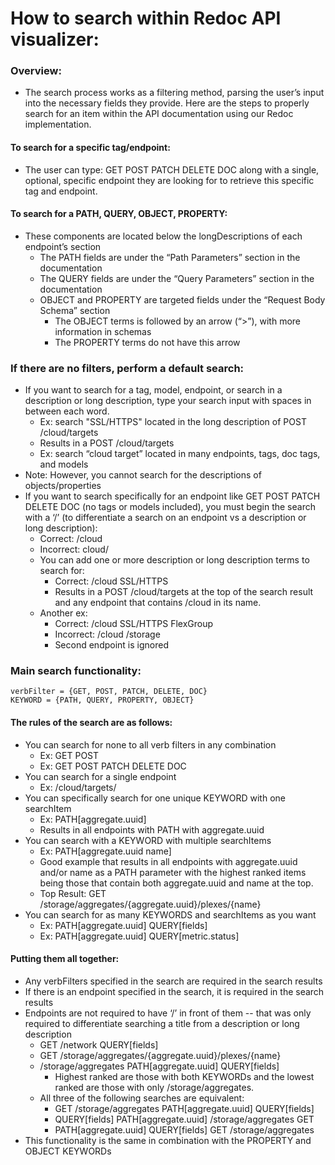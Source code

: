 # How to search within Redoc API visualizer:
### Overview:
* The search process works as a filtering method, parsing the user’s input into the necessary fields they provide. Here are the steps to properly search for an item within the API documentation using our Redoc implementation.

#### To search for a specific tag/endpoint:
* The user can type: GET POST PATCH DELETE DOC along with a single, optional, specific endpoint they are looking for to retrieve this specific tag and endpoint.

#### To search for a PATH, QUERY, OBJECT, PROPERTY:

* These components are located below the longDescriptions of each endpoint’s section
    * The PATH fields are under the “Path Parameters” section in the documentation
    * The QUERY fields are under the “Query Parameters” section in the documentation
    * OBJECT and PROPERTY are targeted fields under the “Request Body Schema” section
        * The OBJECT terms is followed by an arrow (“>”), with more information in schemas
        * The PROPERTY terms do not have this arrow

### If there are no filters, perform a default search:
* If you want to search for a tag, model, endpoint, or search in a description or long description, type your search input with spaces in between each word.
    * Ex: search "SSL/HTTPS" located in the long description of POST /cloud/targets
    * Results in a POST /cloud/targets
    * Ex: search “cloud target” located in many endpoints, tags, doc tags, and models
* Note: However, you cannot search for the descriptions of objects/properties
* If you want to search specifically for an endpoint like GET POST PATCH DELETE DOC (no tags or models included), you must begin the search with a ‘/’ (to differentiate a search on an endpoint vs a description or long description):
    * Correct: /cloud
    * Incorrect: cloud/
    * You can add one or more description or long description terms to search for:
        * Correct: /cloud SSL/HTTPS
        * Results in a POST /cloud/targets at the top of the search result and any endpoint that contains /cloud in its name.
    * Another ex:
        * Correct: /cloud SSL/HTTPS FlexGroup
        * Incorrect: /cloud /storage
        * Second endpoint is ignored

### Main search functionality:
```
verbFilter = {GET, POST, PATCH, DELETE, DOC}
KEYWORD = {PATH, QUERY, PROPERTY, OBJECT}
```
#### The rules of the search are as follows:
* You can search for none to all verb filters in any combination
    * Ex: GET POST
    * Ex: GET POST PATCH DELETE DOC
* You can search for a single endpoint
    * Ex: /cloud/targets/
* You can specifically search for one unique KEYWORD with one searchItem
    * Ex: PATH[aggregate.uuid]
    * Results in all endpoints with PATH with aggregate.uuid
* You can search with a KEYWORD with multiple searchItems
    * Ex: PATH[aggregate.uuid name]
    * Good example that results in all endpoints with aggregate.uuid and/or name as a PATH parameter with the highest ranked items being those that contain both aggregate.uuid and name at the top.
    * Top Result: GET /storage/aggregates/{aggregate.uuid}/plexes/{name}
* You can search for as many KEYWORDS and searchItems as you want
    * Ex: PATH[aggregate.uuid] QUERY[fields]
    * Ex: PATH[aggregate.uuid] QUERY[metric.status]
#### Putting them all together:
* Any verbFilters specified in the search are required in the search results
* If there is an endpoint specified in the search, it is required in the search results
* Endpoints are not required to have ‘/’ in front of them -- that was only required to differentiate searching a title from a description or long description
    * GET /network QUERY[fields]
    * GET /storage/aggregates/{aggregate.uuid}/plexes/{name}
    * /storage/aggregates PATH[aggregate.uuid] QUERY[fields]
        * Highest ranked are those with both KEYWORDs and the lowest ranked are those with only /storage/aggregates.
    * All three of the following searches are equivalent:
        * GET /storage/aggregates PATH[aggregate.uuid] QUERY[fields]
        * QUERY[fields] PATH[aggregate.uuid] /storage/aggregates GET
        * PATH[aggregate.uuid] QUERY[fields] GET /storage/aggregates
* This functionality is the same in combination with the PROPERTY and OBJECT KEYWORDs
